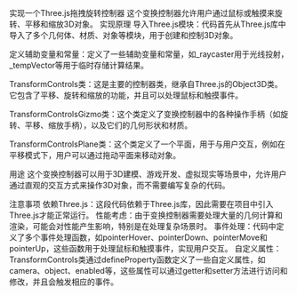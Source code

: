 实现一个Three.js拖拽旋转控制器
这个变换控制器允许用户通过鼠标或触摸来旋转、平移和缩放3D对象。
实现原理
导入Three.js模块：代码首先从Three.js库中导入了多个几何体、材质、对象等模块，用于创建和控制3D对象。

定义辅助变量和常量：定义了一些辅助变量和常量，如_raycaster用于光线投射，_tempVector等用于临时存储计算结果。

TransformControls类：这是主要的控制器类，继承自Three.js的Object3D类。它包含了平移、旋转和缩放的功能，并且可以处理鼠标和触摸事件。

TransformControlsGizmo类：这个类定义了变换控制器中的各种操作手柄（如旋转、平移、缩放手柄），以及它们的几何形状和材质。

TransformControlsPlane类：这个类定义了一个平面，用于与用户交互，例如在平移模式下，用户可以通过拖动平面来移动对象。

用途
这个变换控制器可以用于3D建模、游戏开发、虚拟现实等场景中，允许用户通过直观的交互方式来操作3D对象，而不需要编写复杂的代码。

注意事项
依赖Three.js：这段代码依赖于Three.js库，因此需要在项目中引入Three.js才能正常运行。
性能考虑：由于变换控制器需要处理大量的几何计算和渲染，可能会对性能产生影响，特别是在处理复杂场景时。
事件处理：代码中定义了多个事件处理函数，如pointerHover、pointerDown、pointerMove和pointerUp，这些函数用于处理鼠标和触摸事件，实现用户交互。
自定义属性：TransformControls类通过defineProperty函数定义了一些自定义属性，如camera、object、enabled等，这些属性可以通过getter和setter方法进行访问和修改，并且会触发相应的事件。